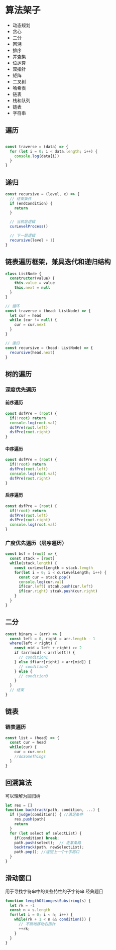 # 算法架子

- 动态规划
- 贪心
- 二分
- 回溯
- 排序
- 并查集
- 位运算
- 双指针
- 矩阵
- 二叉树
- 哈希表
- 链表
- 栈和队列
- 链表
- 字符串

## 遍历

```ts

const traverse = (data) => {
  for (let i = 0; i < data.length; i++) {
    console.log(data[i])
  }
}
```

## 递归

```js
const recursive = (level, x) => {
  // 结束条件
  if (endCondition) {
    return
  }

  // 当前层逻辑
  curLevelProcess()

  // 下一层逻辑
  recursive(level + 1)
}

```

## 链表遍历框架，兼具迭代和递归结构

```ts
class ListNode {
  constructor(value) {
    this.value = value
    this.next = null
  }
}

// 循环
const traverse = (head: ListNode) => {
  let cur = head
  while (cur != null) {
    cur = cur.next
  }
}

// 递归
const recursive = (head: ListNode) => {
  recursive(head.next)
}
```

## 树的遍历

### 深度优先遍历

#### 前序遍历

```js
const dsfPre = (root) {
  if(!root) return
  console.log(root.val)
  dsfPre(root.left)
  dsfPre(root.right)
}
```

#### 中序遍历

```js
const dsfPre = (root) {
  if(!root) return
  dsfPre(root.left)
  console.log(root.val)
  dsfPre(root.right)
}
```

#### 后序遍历

```js
const dsfPre = (root) {
  if(!root) return
  dsfPre(root.left)
  dsfPre(root.right)
  console.log(root.val)
}
```

### 广度优先遍历（层序遍历）

```js
const bsf = (root) => {
  const stack = [root]
  while(stack.length) {
    const curLevelLength = stack.length
    for(let i = 0; i < curLevelLength; i++) {
      const cur = stack.pop()
      console.log(cur.val)
      if(cur.left) stcak.push(cur.left)
      if(cur.right) stcak.push(cur.right)
    }
  }
}
```

## 二分

```js
const binary = (arr) => {
  const left = 0, right = arr.length - 1
  where(left < right) {
    const mid = left + right) >> 2
    if (arr[mid] < arr[left]) {
      // condition1 
    } else if(arr[right] < arr[mid]) {
      // condition2
    } else {
      // condition3
    }
  }
  // 结束
}
```

## 链表

### 链表遍历

```js
const list = (head) => {
  const cur = head
  while(cur) {
    cur = cur.next
    //doSomeThings
  }
}
```

## 回溯算法

可以理解为回归树

```js
let res = []
function backtrack(path, condition, ...) {
  if (judge(condition)) { //满足条件
    res.push(path)
    return
  }
  for (let select of selectList) {
    if(condition) break;
    path.push(select);  // 走某条路
    backtrack(path, newSelectList);
    path.pop(); //返回上一个十字路口
  }
}
```

## 滑动窗口

用于寻找字符串中的某些特性的子字符串
经典题目

```js
function lengthOfLongestSubstring(s) {
  let rk = -1
  const n = s.length
  for(let i = 0; i < n; i++) {
    while(rk + 1 < n && condition()) {
      // 不断地移动右指针
      ++rk;
    }
  }
}
```
